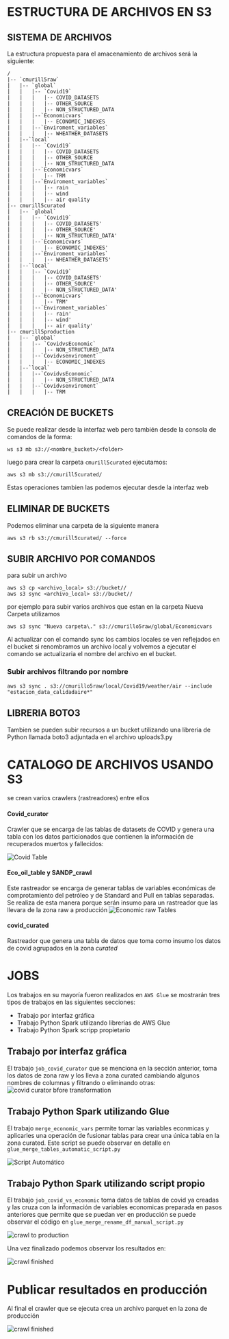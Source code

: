 # ESTRUCTURA DE ARCHIVOS EN S3

## SISTEMA DE ARCHIVOS
La estructura propuesta para el amacenamiento de archivos será la siguiente:
```
/
|-- `cmurill5raw`
|	|-- `global`
|	|	|-- `Covid19`
|	|	|	|-- COVID_DATASETS
|	|	|	|-- OTHER_SOURCE
|	|	|	|-- NON_STRUCTURED_DATA
|	|	|--`Economicvars`
|	|	|	|-- ECONOMIC_INDEXES
|	|	|--`Enviroment_variables`
|	|	|	|-- WHEATHER_DATASETS
|	|--`local`
|	|	|-- `Covid19`
|	|	|	|-- COVID_DATASETS
|	|	|	|-- OTHER_SOURCE
|	|	|	|-- NON_STRUCTURED_DATA
|	|	|--`Economicvars`
|	|	|	|-- TRM
|	|	|--`Enviroment_variables`
|	|	|	|-- rain
|	|	|	|-- wind
|	|	|	|-- air quality
|-- cmurill5curated
|	|-- `global`
|	|	|-- `Covid19`
|	|	|	|-- COVID_DATASETS'
|	|	|	|-- OTHER_SOURCE'
|	|	|	|-- NON_STRUCTURED_DATA'
|	|	|--`Economicvars`
|	|	|	|-- ECONOMIC_INDEXES'
|	|	|--`Enviroment_variables`
|	|	|	|-- WHEATHER_DATASETS'
|	|--`local`
|	|	|-- `Covid19`
|	|	|	|-- COVID_DATASETS'
|	|	|	|-- OTHER_SOURCE'
|	|	|	|-- NON_STRUCTURED_DATA'
|	|	|--`Economicvars`
|	|	|	|-- TRM'
|	|	|--`Enviroment_variables`
|	|	|	|-- rain'
|	|	|	|-- wind'
|	|	|	|-- air quality'
|-- cmurill5production
|	|-- `global`
|	|	|-- `CovidvsEconomic`
|	|	|	|-- NON_STRUCTURED_DATA
|	|	|--`Covidvsenviroment`
|	|	|	|-- ECONOMIC_INDEXES
|	|--`local`
|	|	|--`CovidvsEconomic`
|	|	|	|-- NON_STRUCTURED_DATA
|	|	|--`Covidvsenviroment`
|	|	|	|-- TRM

```
## CREACIÓN DE BUCKETS
Se puede realizar desde la interfaz web pero también desde la consola de comandos de la forma:<br>
```
ws s3 mb s3://<nombre_bucket>/<folder>
```

luego para crear la carpeta `cmurill5curated` ejecutamos:
```
aws s3 mb s3://cmurill5curated/ 
```
Estas operaciones tambien las podemos ejecutar desde la interfaz web

## ELIMINAR DE BUCKETS
Podemos eliminar una carpeta de la siguiente manera
```
aws s3 rb s3://cmurill5curated/ --force 
```

## SUBIR ARCHIVO POR COMANDOS
para subir un archivo 
```
aws s3 cp <archivo_local> s3://bucket//
aws s3 sync <archivo_local> s3://bucket// 
```

por ejemplo para subir varios archivos que estan en la carpeta Nueva Carpeta utilizamos
```
aws s3 sync "Nueva carpeta\." s3://cmurillo5raw/global/Economicvars
```
Al actualizar con el comando sync los cambios locales se ven reflejados en el bucket si renombramos un archivo local y volvemos a ejecutar el comando se actualizaria el nombre del archivo en el bucket.

### Subir archivos filtrando por nombre
```
aws s3 sync . s3://cmurillo5raw/local/Covid19/weather/air --include "estacion_data_calidadaire*"
```
## LIBRERIA BOTO3
Tambien se pueden subir recursos a un bucket utilizando una libreria de Python llamada boto3
adjuntada en el archivo uploads3.py

# CATALOGO DE ARCHIVOS USANDO S3
se crean varios crawlers (rastreadores) entre ellos
#### Covid_curator
Crawler que se encarga de las tablas de datasets de COVID y genera una tabla con los datos particionados que contienen la información 
de recuperados muertos y fallecidos:

![Covid Table](covid_cases_table.PNG)

####  Eco_oil_table y SANDP_crawl
Este rastreador se encarga de generar tablas de variables económicas de comprotamiento del petróleo y de Standard and Pull en tablas separadas.
Se realiza de esta manera porque serán insumo para un rastreador que las llevara de la zona raw a producción
![Economic raw Tables](economic_tables.PNG)

#### covid_curated

Rastreador que genera una tabla de datos que toma como insumo los datos de covid agrupados en la zona *curated*


# JOBS

Los trabajos en su mayoría fueron realizados en `AWS Glue` se mostrarán tres tipos de trabajos en las siguientes secciones:
- Trabajo por interfaz gráfica
- Trabajo Python Spark utilizando librerías de AWS Glue
- Trabajo Python Spark scripp propietario

## Trabajo por interfaz gráfica
El trabajo `job_covid_curator` que se menciona en la sección anterior, toma los datos de zona raw y los lleva a zona curated
cambiando algunos nombres de columnas y filtrando o eliminando otras:
![covid curator bfore transformation](job_covid_curator.PNG)

## Trabajo Python Spark utilizando Glue
El trabajo `merge_economic_vars` permite tomar las variables econmicas y aplicarles una operación de fusionar tablas para crear una 
única tabla en la zona curated. Este script se puede observar en detalle en `glue_merge_tables_automatic_script.py`

![Script Automático](Glue_auto_script.PNG)

## Trabajo Python Spark utilizando script propio
El trabajo `job_covid_vs_economic` toma datos de tablas de covid ya creadas y las cruza con la información de variables economicas preparada en pasos 
anteriores que permite que se puedan ver en producción se puede observar el código en `glue_merge_rename_df_manual_script.py`

![crawl to production](Job_covid_vs_economic.PNG)

Una vez finalizado podemos observar los resultados en:

![crawl finished](curated_to_production.PNG)

# Publicar resultados en producción
Al final el crawler que se ejecuta crea un archivo parquet en la zona de producción

![crawl finished](results_in_prod.PNG)